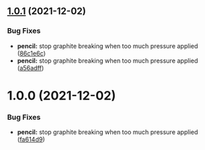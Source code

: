 ## [1.0.1](https://github.com/KshZh/starwars-names/compare/v1.0.0...v1.0.1) (2021-12-02)


### Bug Fixes

* **pencil:** stop graphite breaking when too much pressure applied ([86c1e6c](https://github.com/KshZh/starwars-names/commit/86c1e6ce8886b5c055e7406c0ccb271e38f1800b))
* **pencil:** stop graphite breaking when too much pressure applied ([a56adff](https://github.com/KshZh/starwars-names/commit/a56adff4fd0d62eb9de6ba65ee7b1590fae7553c))

# 1.0.0 (2021-12-02)


### Bug Fixes

* **pencil:** stop graphite breaking when too much pressure applied ([fa614d9](https://github.com/KshZh/starwars-names/commit/fa614d9e78b591bd154b0b02c2e7a136b2b80b7e))
